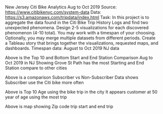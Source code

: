 New Jersey Citi Bike Analytics Aug to Oct 2019
Source: https://www.citibikenyc.com/system-data
Data: https://s3.amazonaws.com/tripdata/index.html
Task: In this project is to aggregate the data found in the Citi Bike Trip History Logs and find two unexpected phenomena. 
Design 2-5 visualizations for each discovered phenomenon (4-10 total). You may work with a timespan of your choosing. Optionally, you may merge multiple datasets from different periods.
Create a Tableau story that brings together the visualizations, requested maps, and dashboards.
Timespan data: August to Oct 2019 NJ data


 
Above is the Top 10 and Bottom Start and End Station Comparison Aug to Oct 2019 in NJ
Showing Grove St Path has the most Starting and End Station compare to other cities

 
Above is a comparison Subscriber vs Non-Subscriber
Data shows Subscriber use the Citi bike more often

 
Above is Top 10 Age using the bike trip in the city
It appears customer at 50 year of age using the most trip

 
Above is map showing Zip code trip start and end trip




